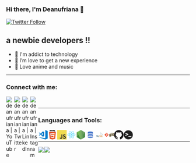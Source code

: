 ### Hi there, I'm Deanufriana 👋

[![Twitter Follow](https://img.shields.io/twitter/follow/deanufriana?color=1DA1F2&logo=twitter&style=for-the-badge)](https://twitter.com/intent/follow?original_referer=https%3A%2F%2Fgithub.com%2FcodeSTACKr&screen_name=deanufriana)

## a newbie developers !!

- 🔭 I'm addict to technology
- 🌱 I’m love to get a new experience
- 👯 Love anime and music

---

### Connect with me:

[<img align="left" alt="deanufriana | YouTube" width="22px" src="https://cdn.jsdelivr.net/npm/simple-icons@v3/icons/youtube.svg" />][youtube]
[<img align="left" alt="deanufriana | Twitter" width="22px" src="https://cdn.jsdelivr.net/npm/simple-icons@v3/icons/twitter.svg" />][twitter]
[<img align="left" alt="deanufriana | LinkedIn" width="22px" src="https://cdn.jsdelivr.net/npm/simple-icons@v3/icons/linkedin.svg" />][linkedin]
[<img align="left" alt="deanufriana | Instagram" width="22px" src="https://cdn.jsdelivr.net/npm/simple-icons@v3/icons/instagram.svg" />][instagram]

<br />

---

### Languages and Tools:

[<img align="left" alt="Visual Studio Code" width="26px" src="https://raw.githubusercontent.com/github/explore/80688e429a7d4ef2fca1e82350fe8e3517d3494d/topics/visual-studio-code/visual-studio-code.png" />]()
[<img align="left" alt="HTML5" width="26px" src="https://raw.githubusercontent.com/github/explore/80688e429a7d4ef2fca1e82350fe8e3517d3494d/topics/html/html.png" />]()
[<img align="left" alt="JavaScript" width="26px" src="https://raw.githubusercontent.com/github/explore/80688e429a7d4ef2fca1e82350fe8e3517d3494d/topics/javascript/javascript.png" />]()
[<img align="left" alt="React" width="26px" src="https://raw.githubusercontent.com/github/explore/80688e429a7d4ef2fca1e82350fe8e3517d3494d/topics/react/react.png" />]()
[<img align="left" alt="Node.js" width="26px" src="https://raw.githubusercontent.com/github/explore/80688e429a7d4ef2fca1e82350fe8e3517d3494d/topics/nodejs/nodejs.png" />]()
[<img align="left" alt="SQL" width="26px" src="https://raw.githubusercontent.com/github/explore/80688e429a7d4ef2fca1e82350fe8e3517d3494d/topics/sql/sql.png" />]()
[<img align="left" alt="MySQL" width="26px" src="https://raw.githubusercontent.com/github/explore/80688e429a7d4ef2fca1e82350fe8e3517d3494d/topics/mysql/mysql.png" />]()
[<img align="left" alt="Git" width="26px" src="https://raw.githubusercontent.com/github/explore/80688e429a7d4ef2fca1e82350fe8e3517d3494d/topics/git/git.png" />]()
[<img align="left" alt="GitHub" width="26px" src="https://raw.githubusercontent.com/github/explore/78df643247d429f6cc873026c0622819ad797942/topics/github/github.png" />]()
[<img align="left" alt="Terminal" width="26px" src="https://raw.githubusercontent.com/github/explore/80688e429a7d4ef2fca1e82350fe8e3517d3494d/topics/terminal/terminal.png" />]()

<br />

---  
<a href="https://readme-stats-cfgj2cxdy.vercel.app/api?username=deanufriana&count_private=true&show_icons=true">
  <img  align="left" src="https://readme-stats-cfgj2cxdy.vercel.app/api?username=deanufriana&count_private=true&show_icons=true" />
</a>

<a href="https://readme-stats-cfgj2cxdy.vercel.app/api/top-langs/?username=deanufriana">
  <img align="left" src="https://readme-stats-cfgj2cxdy.vercel.app/api/top-langs/?username=deanufriana" />
</a>

[twitter]: https://twitter.com/deanufriana
[youtube]: https://www.youtube.com/DeviAdiNufriana
[instagram]: https://www.instagram.com/deanufriana/
[linkedin]: https://www.linkedin.com/in/devi-adi-nufriana-6a174a12a/
